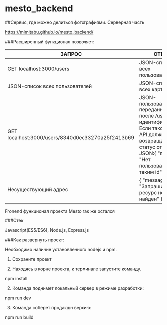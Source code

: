 # mesto_backend

##Сервис, где можно делиться фотографиями. Серверная часть

https://mimitabu.github.io/mesto_backend/

###Расширенный функционал позволяет:

| ЗАПРОС  | ОТВЕТ | 
| ------------- | ------------- |
| GET localhost:3000/users  | JSON-список всех пользователей  |
| JSON-список всех пользователей  | JSON-список всех карточек  |
| GET localhost:3000/users/8340d0ec33270a25f2413b69  | JSON-пользователя с переданным после /users идентификатором. Если такого нет, API должно возвращать 404 статус ответа и JSON:{ "message": "Нет пользователя с таким id" }  |
| Несуществующий адрес  | { "message": "Запрашиваемый ресурс не найден" }  |

Fronend функционал проекта Mesto так же остался

###Стек

Javascript(ES5/ES6), Node.js, Express.js

###Как развернуть проект:

Необходимо наличие установленного nodejs и npm.

1. Сохраните проект

2. Находясь в корне проекта, к терминале запустите команду.

  npm install

2. Команда поднимет локальный сервер в режиме разработки:

  npm run dev

3. Команда соберет продакшн версию:

  npm run build
